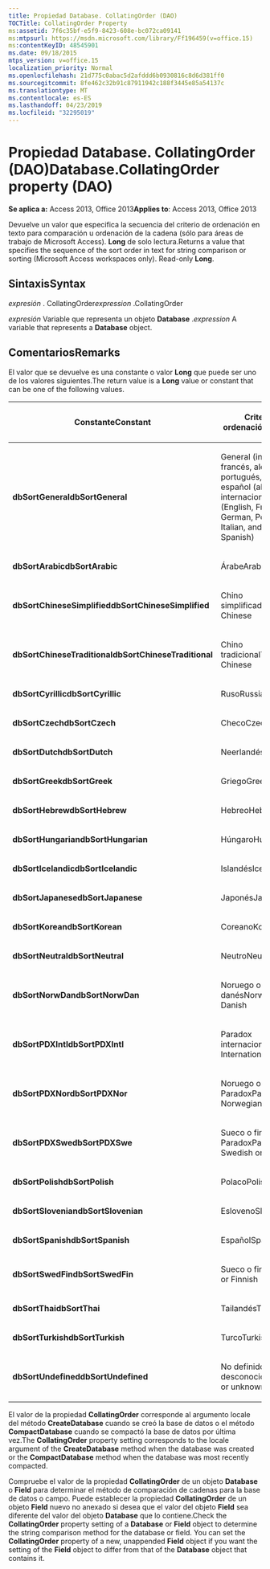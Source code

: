 ```yaml
---
title: Propiedad Database. CollatingOrder (DAO)
TOCTitle: CollatingOrder Property
ms:assetid: 7f6c35bf-e5f9-8423-608e-bc072ca09141
ms:mtpsurl: https://msdn.microsoft.com/library/Ff196459(v=office.15)
ms:contentKeyID: 48545901
ms.date: 09/18/2015
mtps_version: v=office.15
localization_priority: Normal
ms.openlocfilehash: 21d775c0abac5d2afddd6b0930816c8d6d381ff0
ms.sourcegitcommit: 8fe462c32b91c87911942c188f3445e85a54137c
ms.translationtype: MT
ms.contentlocale: es-ES
ms.lasthandoff: 04/23/2019
ms.locfileid: "32295019"
---
```

# <a name="databasecollatingorder-property-dao"></a><span data-ttu-id="edfaa-102">Propiedad Database. CollatingOrder (DAO)</span><span class="sxs-lookup"><span data-stu-id="edfaa-102">Database.CollatingOrder property (DAO)</span></span>


<span data-ttu-id="edfaa-103">**Se aplica a:** Access 2013, Office 2013</span><span class="sxs-lookup"><span data-stu-id="edfaa-103">**Applies to**: Access 2013, Office 2013</span></span>

<span data-ttu-id="edfaa-p101">Devuelve un valor que especifica la secuencia del criterio de ordenación en texto para comparación u ordenación de la cadena (sólo para áreas de trabajo de Microsoft Access). **Long** de solo lectura.</span><span class="sxs-lookup"><span data-stu-id="edfaa-p101">Returns a value that specifies the sequence of the sort order in text for string comparison or sorting (Microsoft Access workspaces only). Read-only **Long**.</span></span>

## <a name="syntax"></a><span data-ttu-id="edfaa-106">Sintaxis</span><span class="sxs-lookup"><span data-stu-id="edfaa-106">Syntax</span></span>

<span data-ttu-id="edfaa-107">*expresión* . CollatingOrder</span><span class="sxs-lookup"><span data-stu-id="edfaa-107">*expression* .CollatingOrder</span></span>

<span data-ttu-id="edfaa-108">*expresión* Variable que representa un objeto **Database** .</span><span class="sxs-lookup"><span data-stu-id="edfaa-108">*expression* A variable that represents a **Database** object.</span></span>

## <a name="remarks"></a><span data-ttu-id="edfaa-109">Comentarios</span><span class="sxs-lookup"><span data-stu-id="edfaa-109">Remarks</span></span>

<span data-ttu-id="edfaa-110">El valor que se devuelve es una constante o valor **Long** que puede ser uno de los valores siguientes.</span><span class="sxs-lookup"><span data-stu-id="edfaa-110">The return value is a **Long** value or constant that can be one of the following values.</span></span>

<table>
<colgroup>
<col style="width: 50%" />
<col style="width: 50%" />
</colgroup>
<thead>
<tr class="header">
<th><p><span data-ttu-id="edfaa-111">Constante</span><span class="sxs-lookup"><span data-stu-id="edfaa-111">Constant</span></span></p></th>
<th><p><span data-ttu-id="edfaa-112">Criterio de ordenación</span><span class="sxs-lookup"><span data-stu-id="edfaa-112">Sort order</span></span></p></th>
</tr>
</thead>
<tbody>
<tr class="odd">
<td><p><span data-ttu-id="edfaa-113"><strong>dbSortGeneral</strong></span><span class="sxs-lookup"><span data-stu-id="edfaa-113"><strong>dbSortGeneral</strong></span></span></p></td>
<td><p><span data-ttu-id="edfaa-114">General (inglés, francés, alemán, portugués, italiano y español (alfab. internacional)</span><span class="sxs-lookup"><span data-stu-id="edfaa-114">General (English, French, German, Portuguese, Italian, and Modern Spanish)</span></span></p></td>
</tr>
<tr class="even">
<td><p><span data-ttu-id="edfaa-115"><strong>dbSortArabic</strong></span><span class="sxs-lookup"><span data-stu-id="edfaa-115"><strong>dbSortArabic</strong></span></span></p></td>
<td><p><span data-ttu-id="edfaa-116">Árabe</span><span class="sxs-lookup"><span data-stu-id="edfaa-116">Arabic</span></span></p></td>
</tr>
<tr class="odd">
<td><p><span data-ttu-id="edfaa-117"><strong>dbSortChineseSimplified</strong></span><span class="sxs-lookup"><span data-stu-id="edfaa-117"><strong>dbSortChineseSimplified</strong></span></span></p></td>
<td><p><span data-ttu-id="edfaa-118">Chino simplificado</span><span class="sxs-lookup"><span data-stu-id="edfaa-118">Simplified Chinese</span></span></p></td>
</tr>
<tr class="even">
<td><p><span data-ttu-id="edfaa-119"><strong>dbSortChineseTraditional</strong></span><span class="sxs-lookup"><span data-stu-id="edfaa-119"><strong>dbSortChineseTraditional</strong></span></span></p></td>
<td><p><span data-ttu-id="edfaa-120">Chino tradicional</span><span class="sxs-lookup"><span data-stu-id="edfaa-120">Traditional Chinese</span></span></p></td>
</tr>
<tr class="odd">
<td><p><span data-ttu-id="edfaa-121"><strong>dbSortCyrillic</strong></span><span class="sxs-lookup"><span data-stu-id="edfaa-121"><strong>dbSortCyrillic</strong></span></span></p></td>
<td><p><span data-ttu-id="edfaa-122">Ruso</span><span class="sxs-lookup"><span data-stu-id="edfaa-122">Russian</span></span></p></td>
</tr>
<tr class="even">
<td><p><span data-ttu-id="edfaa-123"><strong>dbSortCzech</strong></span><span class="sxs-lookup"><span data-stu-id="edfaa-123"><strong>dbSortCzech</strong></span></span></p></td>
<td><p><span data-ttu-id="edfaa-124">Checo</span><span class="sxs-lookup"><span data-stu-id="edfaa-124">Czech</span></span></p></td>
</tr>
<tr class="odd">
<td><p><span data-ttu-id="edfaa-125"><strong>dbSortDutch</strong></span><span class="sxs-lookup"><span data-stu-id="edfaa-125"><strong>dbSortDutch</strong></span></span></p></td>
<td><p><span data-ttu-id="edfaa-126">Neerlandés</span><span class="sxs-lookup"><span data-stu-id="edfaa-126">Dutch</span></span></p></td>
</tr>
<tr class="even">
<td><p><span data-ttu-id="edfaa-127"><strong>dbSortGreek</strong></span><span class="sxs-lookup"><span data-stu-id="edfaa-127"><strong>dbSortGreek</strong></span></span></p></td>
<td><p><span data-ttu-id="edfaa-128">Griego</span><span class="sxs-lookup"><span data-stu-id="edfaa-128">Greek</span></span></p></td>
</tr>
<tr class="odd">
<td><p><span data-ttu-id="edfaa-129"><strong>dbSortHebrew</strong></span><span class="sxs-lookup"><span data-stu-id="edfaa-129"><strong>dbSortHebrew</strong></span></span></p></td>
<td><p><span data-ttu-id="edfaa-130">Hebreo</span><span class="sxs-lookup"><span data-stu-id="edfaa-130">Hebrew</span></span></p></td>
</tr>
<tr class="even">
<td><p><span data-ttu-id="edfaa-131"><strong>dbSortHungarian</strong></span><span class="sxs-lookup"><span data-stu-id="edfaa-131"><strong>dbSortHungarian</strong></span></span></p></td>
<td><p><span data-ttu-id="edfaa-132">Húngaro</span><span class="sxs-lookup"><span data-stu-id="edfaa-132">Hungarian</span></span></p></td>
</tr>
<tr class="odd">
<td><p><span data-ttu-id="edfaa-133"><strong>dbSortIcelandic</strong></span><span class="sxs-lookup"><span data-stu-id="edfaa-133"><strong>dbSortIcelandic</strong></span></span></p></td>
<td><p><span data-ttu-id="edfaa-134">Islandés</span><span class="sxs-lookup"><span data-stu-id="edfaa-134">Icelandic</span></span></p></td>
</tr>
<tr class="even">
<td><p><span data-ttu-id="edfaa-135"><strong>dbSortJapanese</strong></span><span class="sxs-lookup"><span data-stu-id="edfaa-135"><strong>dbSortJapanese</strong></span></span></p></td>
<td><p><span data-ttu-id="edfaa-136">Japonés</span><span class="sxs-lookup"><span data-stu-id="edfaa-136">Japanese</span></span></p></td>
</tr>
<tr class="odd">
<td><p><span data-ttu-id="edfaa-137"><strong>dbSortKorean</strong></span><span class="sxs-lookup"><span data-stu-id="edfaa-137"><strong>dbSortKorean</strong></span></span></p></td>
<td><p><span data-ttu-id="edfaa-138">Coreano</span><span class="sxs-lookup"><span data-stu-id="edfaa-138">Korean</span></span></p></td>
</tr>
<tr class="even">
<td><p><span data-ttu-id="edfaa-139"><strong>dbSortNeutral</strong></span><span class="sxs-lookup"><span data-stu-id="edfaa-139"><strong>dbSortNeutral</strong></span></span></p></td>
<td><p><span data-ttu-id="edfaa-140">Neutro</span><span class="sxs-lookup"><span data-stu-id="edfaa-140">Neutral</span></span></p></td>
</tr>
<tr class="odd">
<td><p><span data-ttu-id="edfaa-141"><strong>dbSortNorwDan</strong></span><span class="sxs-lookup"><span data-stu-id="edfaa-141"><strong>dbSortNorwDan</strong></span></span></p></td>
<td><p><span data-ttu-id="edfaa-142">Noruego o danés</span><span class="sxs-lookup"><span data-stu-id="edfaa-142">Norwegian or Danish</span></span></p></td>
</tr>
<tr class="even">
<td><p><span data-ttu-id="edfaa-143"><strong>dbSortPDXIntl</strong></span><span class="sxs-lookup"><span data-stu-id="edfaa-143"><strong>dbSortPDXIntl</strong></span></span></p></td>
<td><p><span data-ttu-id="edfaa-144">Paradox internacional</span><span class="sxs-lookup"><span data-stu-id="edfaa-144">Paradox International</span></span></p></td>
</tr>
<tr class="odd">
<td><p><span data-ttu-id="edfaa-145"><strong>dbSortPDXNor</strong></span><span class="sxs-lookup"><span data-stu-id="edfaa-145"><strong>dbSortPDXNor</strong></span></span></p></td>
<td><p><span data-ttu-id="edfaa-146">Noruego o danés Paradox</span><span class="sxs-lookup"><span data-stu-id="edfaa-146">Paradox Norwegian or Danish</span></span></p></td>
</tr>
<tr class="even">
<td><p><span data-ttu-id="edfaa-147"><strong>dbSortPDXSwe</strong></span><span class="sxs-lookup"><span data-stu-id="edfaa-147"><strong>dbSortPDXSwe</strong></span></span></p></td>
<td><p><span data-ttu-id="edfaa-148">Sueco o finés Paradox</span><span class="sxs-lookup"><span data-stu-id="edfaa-148">Paradox Swedish or Finnish</span></span></p></td>
</tr>
<tr class="odd">
<td><p><span data-ttu-id="edfaa-149"><strong>dbSortPolish</strong></span><span class="sxs-lookup"><span data-stu-id="edfaa-149"><strong>dbSortPolish</strong></span></span></p></td>
<td><p><span data-ttu-id="edfaa-150">Polaco</span><span class="sxs-lookup"><span data-stu-id="edfaa-150">Polish</span></span></p></td>
</tr>
<tr class="even">
<td><p><span data-ttu-id="edfaa-151"><strong>dbSortSlovenian</strong></span><span class="sxs-lookup"><span data-stu-id="edfaa-151"><strong>dbSortSlovenian</strong></span></span></p></td>
<td><p><span data-ttu-id="edfaa-152">Esloveno</span><span class="sxs-lookup"><span data-stu-id="edfaa-152">Slovenian</span></span></p></td>
</tr>
<tr class="odd">
<td><p><span data-ttu-id="edfaa-153"><strong>dbSortSpanish</strong></span><span class="sxs-lookup"><span data-stu-id="edfaa-153"><strong>dbSortSpanish</strong></span></span></p></td>
<td><p><span data-ttu-id="edfaa-154">Español</span><span class="sxs-lookup"><span data-stu-id="edfaa-154">Spanish</span></span></p></td>
</tr>
<tr class="even">
<td><p><span data-ttu-id="edfaa-155"><strong>dbSortSwedFin</strong></span><span class="sxs-lookup"><span data-stu-id="edfaa-155"><strong>dbSortSwedFin</strong></span></span></p></td>
<td><p><span data-ttu-id="edfaa-156">Sueco o finés</span><span class="sxs-lookup"><span data-stu-id="edfaa-156">Swedish or Finnish</span></span></p></td>
</tr>
<tr class="odd">
<td><p><span data-ttu-id="edfaa-157"><strong>dbSortThai</strong></span><span class="sxs-lookup"><span data-stu-id="edfaa-157"><strong>dbSortThai</strong></span></span></p></td>
<td><p><span data-ttu-id="edfaa-158">Tailandés</span><span class="sxs-lookup"><span data-stu-id="edfaa-158">Thai</span></span></p></td>
</tr>
<tr class="even">
<td><p><span data-ttu-id="edfaa-159"><strong>dbSortTurkish</strong></span><span class="sxs-lookup"><span data-stu-id="edfaa-159"><strong>dbSortTurkish</strong></span></span></p></td>
<td><p><span data-ttu-id="edfaa-160">Turco</span><span class="sxs-lookup"><span data-stu-id="edfaa-160">Turkish</span></span></p></td>
</tr>
<tr class="odd">
<td><p><span data-ttu-id="edfaa-161"><strong>dbSortUndefined</strong></span><span class="sxs-lookup"><span data-stu-id="edfaa-161"><strong>dbSortUndefined</strong></span></span></p></td>
<td><p><span data-ttu-id="edfaa-162">No definido o desconocido</span><span class="sxs-lookup"><span data-stu-id="edfaa-162">Undefined or unknown</span></span></p></td>
</tr>
</tbody>
</table>


<span data-ttu-id="edfaa-163">El valor de la propiedad **CollatingOrder** corresponde al argumento locale del método **CreateDatabase** cuando se creó la base de datos o el método **CompactDatabase** cuando se compactó la base de datos por última vez.</span><span class="sxs-lookup"><span data-stu-id="edfaa-163">The **CollatingOrder** property setting corresponds to the locale argument of the **CreateDatabase** method when the database was created or the **CompactDatabase** method when the database was most recently compacted.</span></span>

<span data-ttu-id="edfaa-p102">Compruebe el valor de la propiedad **CollatingOrder** de un objeto **Database** o **Field** para determinar el método de comparación de cadenas para la base de datos o campo. Puede establecer la propiedad **CollatingOrder** de un objeto **Field** nuevo no anexado si desea que el valor del objeto **Field** sea diferente del valor del objeto **Database** que lo contiene.</span><span class="sxs-lookup"><span data-stu-id="edfaa-p102">Check the **CollatingOrder** property setting of a **Database** or **Field** object to determine the string comparison method for the database or field. You can set the **CollatingOrder** property of a new, unappended **Field** object if you want the setting of the **Field** object to differ from that of the **Database** object that contains it.</span></span>

